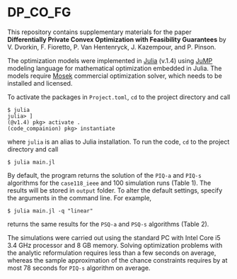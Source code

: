 # DP_CO_FG

This repository contains supplementary materials for the paper __Differentially Private Convex Optimization with Feasibility Guarantees__ by V. Dvorkin, F. Fioretto, P. Van Hentenryck, J. Kazempour, and P. Pinson.

The optimization models were implemented in [Julia](https://juliacomputing.com/products/juliapro) (v.1.4) using [JuMP](https://github.com/JuliaOpt/JuMP.jl) modeling language for mathematical optimization embedded in Julia. The models require [Mosek](https://www.mosek.com) commercial optimization solver, which needs to be installed and licensed. 

To activate the packages in ```Project.toml```, ```cd``` to the project directory and call
```
$ julia 
julia> ]
(@v1.4) pkg> activate .
(code_compainion) pkg> instantiate
```

where ```julia``` is an alias to Julia installation. To run the code, ```cd``` to the project directory and call
```
$ julia main.jl
```

By default, the program returns the solution of the ```PIQ-a``` and ```PIQ-s``` algorithms for the ```case118_ieee``` and 100 simulation runs (Table 1). The results will be stored in ```output``` folder. To alter the default settings, specify the arguments in the command line. For example, 
```
$ julia main.jl -q "linear"
```
returns the same results for the ```PSQ-a``` and ```PSQ-s``` algorithms (Table 2). 

The simulations were carried out using the standard PC with Intel Core i5 3.4 GHz processor and 8 GB memory. Solving optimization problems with the analytic reformulation requires less than a few seconds on average, whereas the sample approximation of the chance constraints requires by at most 78 seconds for ```PIQ-s``` algorithm on average. 

